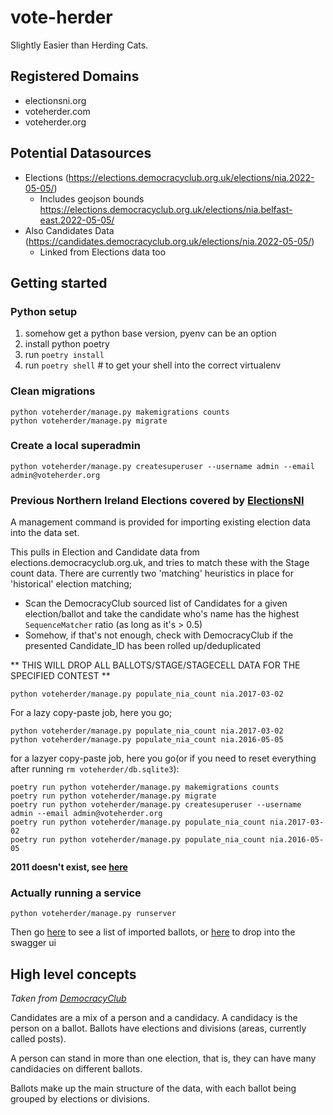 # vote-herder
Slightly Easier than Herding Cats.

## Registered Domains

* electionsni.org
* voteherder.com
* voteherder.org

## Potential Datasources

* Elections (https://elections.democracyclub.org.uk/elections/nia.2022-05-05/)
  * Includes geojson bounds https://elections.democracyclub.org.uk/elections/nia.belfast-east.2022-05-05/
* Also Candidates Data (https://candidates.democracyclub.org.uk/elections/nia.2022-05-05/)
  * Linked from Elections data too

## Getting started

### Python setup
1. somehow get a python base version, pyenv can be an option
2. install python poetry
3. run `poetry install`
4. run `poetry shell` # to get your shell into the correct virtualenv

### Clean migrations

``` 
python voteherder/manage.py makemigrations counts
python voteherder/manage.py migrate    
```

### Create a local superadmin

`python voteherder/manage.py createsuperuser --username admin --email admin@voteherder.org`

### Previous Northern Ireland Elections covered by [ElectionsNI](http://www.electionsni.org/data/)

A management command is provided for importing existing election data into the data set.

This pulls in Election and Candidate data from elections.democracyclub.org.uk, and tries to match these with the Stage
count data. There are currently two 'matching' heuristics in place for 'historical' election matching;

* Scan the DemocracyClub sourced list of Candidates for a given election/ballot and take the candidate who's name has
  the highest `SequenceMatcher` ratio (as long as it's > 0.5)
* Somehow, if that's not enough, check with DemocracyClub if the presented Candidate_ID has been rolled up/deduplicated

** THIS WILL DROP ALL BALLOTS/STAGE/STAGECELL DATA FOR THE SPECIFIED CONTEST **

`python voteherder/manage.py populate_nia_count nia.2017-03-02`

For a lazy copy-paste job, here you go;

```
python voteherder/manage.py populate_nia_count nia.2017-03-02
python voteherder/manage.py populate_nia_count nia.2016-05-05
```

for a lazyer copy-paste job, here you go(or if you need to reset everything after running `rm voteherder/db.sqlite3`):

```
poetry run python voteherder/manage.py makemigrations counts
poetry run python voteherder/manage.py migrate    
poetry run python voteherder/manage.py createsuperuser --username admin --email admin@voteherder.org
poetry run python voteherder/manage.py populate_nia_count nia.2017-03-02
poetry run python voteherder/manage.py populate_nia_count nia.2016-05-05
```

**2011 doesn't exist, see [here](https://twitter.com/Bolster/status/1516117518984826881)**

### Actually running a service

```python voteherder/manage.py runserver```

Then go [here](http://127.0.0.1:8000/api/v1/elections/) to see a list of imported ballots, or [here](http://127.0.0.1:8000/swagger/) to drop into the swagger ui


## High level concepts

_Taken from [DemocracyClub](https://candidates.democracyclub.org.uk/api/docs/next/)_

Candidates are a mix of a person and a candidacy. A candidacy is the person on a ballot. Ballots have elections and
divisions (areas, currently called posts).

A person can stand in more than one election, that is, they can have many candidacies on different ballots.

Ballots make up the main structure of the data, with each ballot being grouped by elections or divisions.
